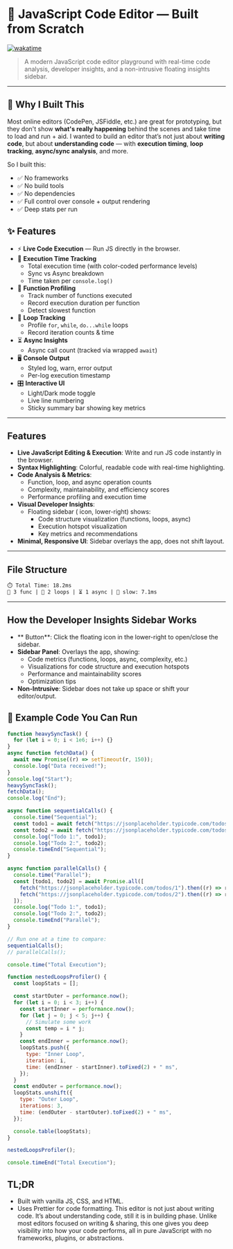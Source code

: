 # 🧠 JavaScript Code Editor — Built from Scratch

[![wakatime](https://wakatime.com/badge/user/1499525d-7f42-4e3a-b9c6-fbf14aa13712/project/a4c8d9fe-52e5-4cc1-8872-abc3e71f2778.svg)](https://wakatime.com/badge/user/1499525d-7f42-4e3a-b9c6-fbf14aa13712/project/a4c8d9fe-52e5-4cc1-8872-abc3e71f2778)

> A modern JavaScript code editor playground with real-time code analysis, developer insights, and a non-intrusive floating insights sidebar.


---

## 🚀 Why I Built This

Most online editors (CodePen, JSFiddle, etc.) are great for prototyping, but they don't show **what's really happening** behind the scenes and take time to load and run + aid.
I wanted to build an editor that’s not just about **writing code**, but about **understanding code** — with **execution timing**, **loop tracking**, **async/sync analysis**, and more.

So I built this:

- ✅ No frameworks
- ✅ No build tools
- ✅ No dependencies
- ✅ Full control over console + output rendering
- ✅ Deep stats per run

## ✨ Features

- ⚡ **Live Code Execution** — Run JS directly in the browser.
- 🎯 **Execution Time Tracking**
  - Total execution time (with color-coded performance levels)
  - Sync vs Async breakdown
  - Time taken per `console.log()`
- 🧩 **Function Profiling**
  - Track number of functions executed
  - Record execution duration per function
  - Detect slowest function
- 🔁 **Loop Tracking**
  - Profile `for`, `while`, `do...while` loops
  - Record iteration counts & time
- ⏳ **Async Insights**
  - Async call count (tracked via wrapped `await`)
- 🖥️ **Console Output**
  - Styled log, warn, error output
  - Per-log execution timestamp
- 🎛️ **Interactive UI**
  - Light/Dark mode toggle
  - Live line numbering
  - Sticky summary bar showing key metrics

---

## Features

- **Live JavaScript Editing & Execution**: Write and run JS code instantly in the browser.
- **Syntax Highlighting**: Colorful, readable code with real-time highlighting.
- **Code Analysis & Metrics**:
  - Function, loop, and async operation counts
  - Complexity, maintainability, and efficiency scores
  - Performance profiling and execution time
- **Visual Developer Insights**:
  - Floating sidebar ( icon, lower-right) shows:
    - Code structure visualization (functions, loops, async)
    - Execution hotspot visualization
    - Key metrics and recommendations
- **Minimal, Responsive UI**: Sidebar overlays the app, does not shift layout.

---

## File Structure

```txt
⏱️ Total Time: 18.2ms
🧩 3 func | 🔁 2 loops | ⏳ 1 async | 🐌 slow: 7.1ms
```

---

## How the Developer Insights Sidebar Works

- ** Button**: Click the floating icon in the lower-right to open/close the sidebar.
- **Sidebar Panel**: Overlays the app, showing:
  - Code metrics (functions, loops, async, complexity, etc.)
  - Visualizations for code structure and execution hotspots
  - Performance and maintainability scores
  - Optimization tips
- **Non-Intrusive**: Sidebar does not take up space or shift your editor/output.

## 🧪 Example Code You Can Run

```js
function heavySyncTask() {
  for (let i = 0; i < 1e6; i++) {}
}
async function fetchData() {
  await new Promise((r) => setTimeout(r, 150));
  console.log("Data received!");
}
console.log("Start");
heavySyncTask();
fetchData();
console.log("End");
```

```js
async function sequentialCalls() {
  console.time("Sequential");
  const todo1 = await fetch("https://jsonplaceholder.typicode.com/todos/1").then((r) => r.json());
  const todo2 = await fetch("https://jsonplaceholder.typicode.com/todos/2").then((r) => r.json());
  console.log("Todo 1:", todo1);
  console.log("Todo 2:", todo2);
  console.timeEnd("Sequential");
}

async function parallelCalls() {
  console.time("Parallel");
  const [todo1, todo2] = await Promise.all([
    fetch("https://jsonplaceholder.typicode.com/todos/1").then((r) => r.json()),
    fetch("https://jsonplaceholder.typicode.com/todos/2").then((r) => r.json()),
  ]);
  console.log("Todo 1:", todo1);
  console.log("Todo 2:", todo2);
  console.timeEnd("Parallel");
}

// Run one at a time to compare:
sequentialCalls();
// parallelCalls();
```

```js
console.time("Total Execution");

function nestedLoopsProfiler() {
  const loopStats = [];

  const startOuter = performance.now();
  for (let i = 0; i < 3; i++) {
    const startInner = performance.now();
    for (let j = 0; j < 5; j++) {
      // Simulate some work
      const temp = i * j;
    }
    const endInner = performance.now();
    loopStats.push({
      type: "Inner Loop",
      iteration: i,
      time: (endInner - startInner).toFixed(2) + " ms",
    });
  }
  const endOuter = performance.now();
  loopStats.unshift({
    type: "Outer Loop",
    iterations: 3,
    time: (endOuter - startOuter).toFixed(2) + " ms",
  });

  console.table(loopStats);
}

nestedLoopsProfiler();

console.timeEnd("Total Execution");

```

## TL;DR
- Built with vanilla JS, CSS, and HTML.
- Uses Prettier for code formatting.
This editor is not just about writing code. It’s about understanding code, still it is in building phase.
Unlike most editors focused on writing & sharing, this one gives you deep visibility into how your code performs, all in pure JavaScript with no frameworks, plugins, or abstractions.
